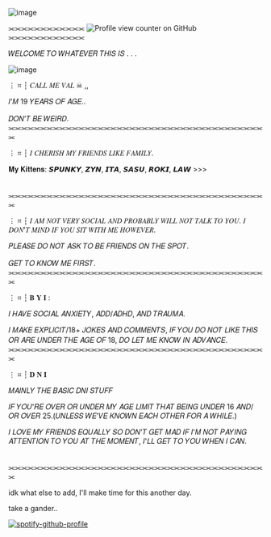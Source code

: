 ![image](https://github.com/user-attachments/assets/f52497cb-a5c8-49da-888e-55d722d70cfb)



⫘⫘⫘⫘⫘⫘⫘⫘⫘⫘⫘⫘ ![Profile view counter on GitHub](https://komarev.com/ghpvc/?username=R4INB0W6xSIEGE&color=999999&label=♱&style=plastic)    ⫘⫘⫘⫘⫘⫘⫘⫘⫘⫘⫘⫘



𝑊𝐸𝐿𝐶𝑂𝑀𝐸 𝑇𝑂 𝑊𝐻𝐴𝑇𝐸𝑉𝐸𝑅 𝑇𝐻𝐼𝑆 𝐼𝑆 . . .

![image](https://github.com/user-attachments/assets/06fd60b6-49e0-44fc-aba8-8221bf3abbc0)



⋮ ⌗ ┆ 𝐶𝐴𝐿𝐿 𝑀𝐸  𝑉𝐴𝐿  ☠︎︎ ,,

𝐼'𝑀 19 𝑌𝐸𝐴𝑅𝑆 𝑂𝐹 𝐴𝐺𝐸.. 

𝐷𝑂𝑁'𝑇 𝐵𝐸 𝑊𝐸𝐼𝑅𝐷.
ㅤㅤ⫘⫘⫘⫘⫘⫘⫘⫘⫘⫘⫘⫘⫘⫘⫘⫘⫘⫘⫘⫘⫘⫘⫘⫘⫘⫘⫘⫘⫘⫘⫘⫘⫘⫘⫘⫘⫘⫘⫘⫘⫘


⋮ ⌗ ┆ 𝐼 𝐶𝐻𝐸𝑅𝐼𝑆𝐻 𝑀𝑌 𝐹𝑅𝐼𝐸𝑁𝐷𝑆 𝐿𝐼𝐾𝐸 𝐹𝐴𝑀𝐼𝐿𝑌.

𝐌𝐲 𝐊𝐢𝐭𝐭𝐞𝐧𝐬: 𝙎𝙋𝙐𝙉𝙆𝙔, 𝙕𝙔𝙉, 𝙄𝙏𝘼, 𝙎𝘼𝙎𝙐, 𝙍𝙊𝙆𝙄, 𝙇𝘼𝙒 >>>

ㅤㅤ⫘⫘⫘⫘⫘⫘⫘⫘⫘⫘⫘⫘⫘⫘⫘⫘⫘⫘⫘⫘⫘⫘⫘⫘⫘⫘⫘⫘⫘⫘⫘⫘⫘⫘⫘⫘⫘⫘⫘⫘⫘

⋮ ⌗ ┆ 𝐼 𝐴𝑀 𝑁𝑂𝑇 𝑉𝐸𝑅𝑌 𝑆𝑂𝐶𝐼𝐴𝐿 𝐴𝑁𝐷 𝑃𝑅𝑂𝐵𝐴𝐵𝐿𝑌 𝑊𝐼𝐿𝐿 𝑁𝑂𝑇 𝑇𝐴𝐿𝐾 𝑇𝑂 𝑌𝑂𝑈. 𝐼 𝐷𝑂𝑁'𝑇 𝑀𝐼𝑁𝐷 𝐼𝐹 𝑌𝑂𝑈 𝑆𝐼𝑇 𝑊𝐼𝑇𝐻 𝑀𝐸 𝐻𝑂𝑊𝐸𝑉𝐸𝑅.


𝑃𝐿𝐸𝐴𝑆𝐸 𝐷𝑂 𝑁𝑂𝑇 𝐴𝑆𝐾 𝑇𝑂 𝐵𝐸 𝐹𝑅𝐼𝐸𝑁𝐷𝑆 𝑂𝑁 𝑇𝐻𝐸 𝑆𝑃𝑂𝑇. 

𝐺𝐸𝑇 𝑇𝑂 𝐾𝑁𝑂𝑊 𝑀𝐸 𝐹𝐼𝑅𝑆𝑇.
ㅤㅤ⫘⫘⫘⫘⫘⫘⫘⫘⫘⫘⫘⫘⫘⫘⫘⫘⫘⫘⫘⫘⫘⫘⫘⫘⫘⫘⫘⫘⫘⫘⫘⫘⫘⫘⫘⫘⫘⫘⫘⫘⫘


⋮ ⌗ ┆ 𝐁 𝐘 𝐈 : 

𝐼 𝐻𝐴𝑉𝐸 𝑆𝑂𝐶𝐼𝐴𝐿 𝐴𝑁𝑋𝐼𝐸𝑇𝑌, 𝐴𝐷𝐷/𝐴𝐷𝐻𝐷, 𝐴𝑁𝐷 𝑇𝑅𝐴𝑈𝑀𝐴.


𝐼 𝑀𝐴𝐾𝐸 𝐸𝑋𝑃𝐿𝐼𝐶𝐼𝑇/18+ 𝐽𝑂𝐾𝐸𝑆 𝐴𝑁𝐷 𝐶𝑂𝑀𝑀𝐸𝑁𝑇𝑆, 𝐼𝐹 𝑌𝑂𝑈 𝐷𝑂 𝑁𝑂𝑇 𝐿𝐼𝐾𝐸 𝑇𝐻𝐼𝑆 𝑂𝑅 𝐴𝑅𝐸 𝑈𝑁𝐷𝐸𝑅 𝑇𝐻𝐸 𝐴𝐺𝐸 𝑂𝐹 18, 𝐷𝑂 𝐿𝐸𝑇 𝑀𝐸 𝐾𝑁𝑂𝑊 𝐼𝑁 𝐴𝐷𝑉𝐴𝑁𝐶𝐸.
ㅤㅤ⫘⫘⫘⫘⫘⫘⫘⫘⫘⫘⫘⫘⫘⫘⫘⫘⫘⫘⫘⫘⫘⫘⫘⫘⫘⫘⫘⫘⫘⫘⫘⫘⫘⫘⫘⫘⫘⫘⫘⫘⫘


⋮ ⌗ ┆ 𝐃 𝐍 𝐈

𝑀𝐴𝐼𝑁𝐿𝑌 𝑇𝐻𝐸 𝐵𝐴𝑆𝐼𝐶 𝐷𝑁𝐼 𝑆𝑇𝑈𝐹𝐹 

𝐼𝐹 𝑌𝑂𝑈'𝑅𝐸 𝑂𝑉𝐸𝑅 𝑂𝑅 𝑈𝑁𝐷𝐸𝑅 𝑀𝑌 𝐴𝐺𝐸 𝐿𝐼𝑀𝐼𝑇 𝑇𝐻𝐴𝑇 𝐵𝐸𝐼𝑁𝐺 𝑈𝑁𝐷𝐸𝑅 16 𝐴𝑁𝐷/𝑂𝑅 𝑂𝑉𝐸𝑅 25.(𝑈𝑁𝐿𝐸𝑆𝑆 𝑊𝐸'𝑉𝐸 𝐾𝑁𝑂𝑊𝑁 𝐸𝐴𝐶𝐻 𝑂𝑇𝐻𝐸𝑅 𝐹𝑂𝑅 𝐴 𝑊𝐻𝐼𝐿𝐸.) 

𝐼 𝐿𝑂𝑉𝐸 𝑀𝑌 𝐹𝑅𝐼𝐸𝑁𝐷𝑆 𝐸𝑄𝑈𝐴𝐿𝐿𝑌 𝑆𝑂 𝐷𝑂𝑁'𝑇 𝐺𝐸𝑇 𝑀𝐴𝐷 𝐼𝐹 𝐼'𝑀 𝑁𝑂𝑇 𝑃𝐴𝑌𝐼𝑁𝐺 𝐴𝑇𝑇𝐸𝑁𝑇𝐼𝑂𝑁 𝑇𝑂 𝑌𝑂𝑈 𝐴𝑇 𝑇𝐻𝐸 𝑀𝑂𝑀𝐸𝑁𝑇, 𝐼'𝐿𝐿 𝐺𝐸𝑇 𝑇𝑂 𝑌𝑂𝑈 𝑊𝐻𝐸𝑁 𝐼 𝐶𝐴𝑁.

ㅤㅤ⫘⫘⫘⫘⫘⫘⫘⫘⫘⫘⫘⫘⫘⫘⫘⫘⫘⫘⫘⫘⫘⫘⫘⫘⫘⫘⫘⫘⫘⫘⫘⫘⫘⫘⫘⫘⫘⫘⫘⫘⫘

idk what else to add, I'll make time for this another day.

take a gander..

[![spotify-github-profile](https://spotify-github-profile.kittinanx.com/api/view?uid=31nj3gvhibbvbewawrfpuagxxiuu&cover_image=true&theme=default&show_offline=false&background_color=121212&interchange=false)](https://github.com/kittinan/spotify-github-profile)
